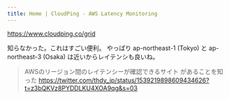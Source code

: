 ```yaml
---
title: Home | CloudPing - AWS Latency Monitoring
---
```


https://www.cloudping.co/grid

知らなかった。これはすごい便利。
やっぱり ap-northeast-1 (Tokyo) と ap-northeast-3 (Osaka) は近いからレイテンシも良いね。

> AWSのリージョン間のレイテンシーが確認できるサイト があることを知った
> https://twitter.com/thdy_jp/status/1539219898609434626?t=z3bQKVz8PYDDLKU4XOA9qg&s=03

